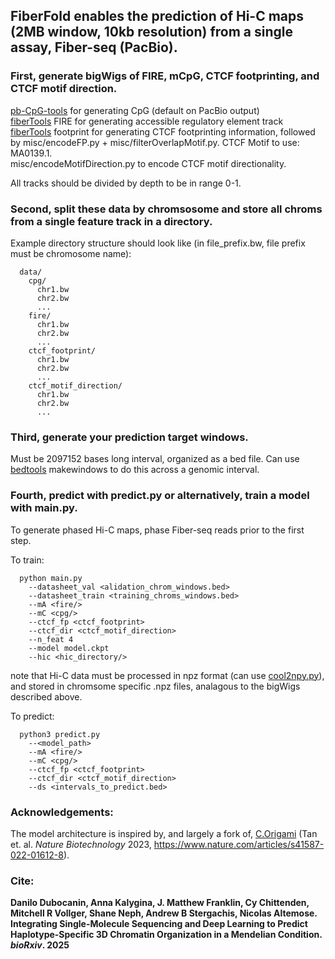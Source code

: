 ## FiberFold enables the prediction of Hi-C maps (2MB window, 10kb resolution) from a single assay, Fiber-seq (PacBio).  
  
### First, generate bigWigs of FIRE, mCpG, CTCF footprinting, and CTCF motif direction.  
  [pb-CpG-tools](https://github.com/PacificBiosciences/pb-CpG-tools) for generating CpG (default on PacBio output)  
  [fiberTools](https://github.com/fiberseq/fibertools-rs) FIRE for generating accessible regulatory element track  
  [fiberTools](https://github.com/fiberseq/fibertools-rs) footprint for generating CTCF footprinting information, followed by misc/encodeFP.py + misc/filterOverlapMotif.py. CTCF Motif to use: MA0139.1.  
  misc/encodeMotifDirection.py to encode CTCF motif directionality.   
  
  All tracks should be divided by depth to be in range 0-1.
   
### Second, split these data by chromsosome and store all chroms from a single feature track in a directory.  
  Example directory structure should look like (in file_prefix.bw, file prefix must be chromosome name):  
  
      data/
        cpg/
          chr1.bw
          chr2.bw
          ...
        fire/
          chr1.bw
          chr2.bw
          ...
        ctcf_footprint/
          chr1.bw
          chr2.bw
          ...
        ctcf_motif_direction/
          chr1.bw
          chr2.bw
          ...
            
### Third, generate your prediction target windows.   
  Must be 2097152 bases long interval, organized as a bed file. Can use [bedtools](https://github.com/arq5x/bedtools2) makewindows to do this across a genomic interval.
  
### Fourth, predict with predict.py or alternatively, train a model with main.py.   
  
To generate phased Hi-C maps, phase Fiber-seq reads prior to the first step.  

  To train:
  
      python main.py 
        --datasheet_val <alidation_chrom_windows.bed>
        --datasheet_train <training_chroms_windows.bed>
        --mA <fire/>
        --mC <cpg/>
        --ctcf_fp <ctcf_footprint>
        --ctcf_dir <ctcf_motif_direction>
        --n_feat 4
        --model model.ckpt
        --hic <hic_directory/>
  note that Hi-C data must be processed in npz format (can use [cool2npy.py](https://github.com/tanjimin/C.Origami/blob/main/src/corigami/preprocessing/cool2npy.py)), and stored in chromsome specific .npz files, analagous to the bigWigs described above.
  
  To predict:   
    
      python3 predict.py 
        --<model_path>
        --mA <fire/>
        --mC <cpg/>
        --ctcf_fp <ctcf_footprint>
        --ctcf_dir <ctcf_motif_direction>
        --ds <intervals_to_predict.bed>


  
### Acknowledgements:  
The model architecture is inspired by, and largely a fork of, [C.Origami](https://github.com/tanjimin/C.Origami)  (Tan et. al. *Nature Biotechnology* 2023, https://www.nature.com/articles/s41587-022-01612-8).


### Cite:  
**Danilo Dubocanin, Anna Kalygina, J. Matthew Franklin, Cy Chittenden, Mitchell R Vollger, Shane Neph, Andrew B Stergachis, Nicolas Altemose. Integrating Single-Molecule Sequencing and Deep Learning to Predict Haplotype-Specific 3D Chromatin Organization in a Mendelian Condition. *bioRxiv*. 2025**




